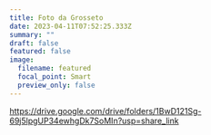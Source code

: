 ```yaml
---
title: Foto da Grosseto
date: 2023-04-11T07:52:25.333Z
summary: ""
draft: false
featured: false
image:
  filename: featured
  focal_point: Smart
  preview_only: false
---
```

<https://drive.google.com/drive/folders/1BwD121Sg-69j5lpgUP34ewhgDk7SoMIn?usp=share_link>